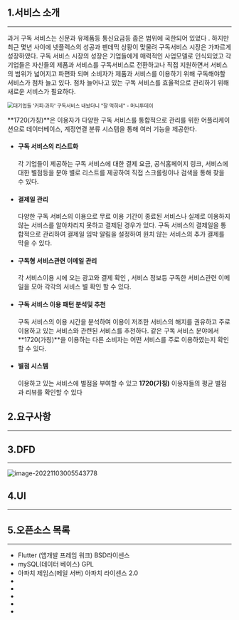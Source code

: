 ## 1.서비스 소개

---

 과거 구독 서비스는 신문과 유제품등 통신요금등 좁은 범위에 국한되어 있었다 . 하지만 최근 몇년 사이에 넷플렉스의 성공과 펜데믹 상황이 맞물려 구독서비스 시장은 가파르게 성장하였다. 구독 서비스 시장의 성장은 기업들에게 매력적인 사업모델로 인식되었고 각 기업들은 자신들의 제품과 서비스를  구독서비스로 전환하고나 직접 지원하면서 서비스의 범위가 넓어지고 파편화 되며 소비자가 제품과 서비스를 이용하기 위해 구독해야할 서비스가 점차 늘고 있다.  점차 늘어나고 있는 구독 서비스를 효율적으로 관리하기 위해 새로운 서비스가 필요하다.

<img src="https://thumb.mt.co.kr/06/2020/07/2020070114311166750_1.jpg/dims/optimize/" alt="대기업들 '커피·과자' 구독서비스 내놨더니 &quot;잘 먹히네&quot; - 머니투데이" style="zoom:80%;" />

**1720(가칭)**은 이용자가 다양한 구독 서비스를 통합적으로 관리를 위한 어플리케이션으로 데이터베이스, 계정연결 분류 시스템을 통해 여러 기능을 제공한다.

- #### 구독 서비스의 리스트화

  각 기업들이 제공하는 구독 서비스에 대한  결제 요금, 공식홈페이지 링크, 서비스에 대한 별점등을 분야 별로 리스트를 제공하여 직접 스크롤링이나 검색을 통해 찾을 수 있다. 

- #### 결제일 관리

   다양한 구독 서비스의 이용으로 무료 이용 기간이 종료된 서비스나 실제로 이용하지 않는 서비스를 알아차리지 못하고 결제된 경우가 있다. 구독 서비스의 결제일을 통합적으로 관리하여 결제일 임박 알림을 설정하여 원치 않는 서비스의 추가 결제를 막을 수 있다.

- #### 구독형 서비스관련 이메일 관리

   각 서비스이용 시에 오는 광고와 결제 확인 , 서비스 정보등 구독한 서비스관련 이메일을 모아 각각의 서비스 별 확인 할 수 있다.  

- #### 구독 서비스 이용 패턴 분석및 추천

  구독 서비스의 이용 시간을 분석하여 이용이 저조한 서비스의 해지를 권유하고 주로 이용하고 있는 서비스와 관련된 서비스를 추천하다. 같은 구독 서비스 분야에서 **1720(가칭)**을 이용하는 다른 소비자는 어떤 서비스를 주로 이용하였는지 확인 할 수 있다.  

- #### 별점 시스템

   이용하고 있는 서비스에 별점을 부여할 수 있고 **1720(가칭)** 이용자들의 평균 별점과 리뷰를 확인할 수 있다



 ## 2.요구사항

---



## 3.DFD

---

![image-20221103005543778](C:\Users\Owner\AppData\Roaming\Typora\typora-user-images\image-20221103005543778.png)

## 4.UI 

---



## 5.오픈소스 목록

---

- Flutter (앱개발 프레임 워크) BSD라이센스
- mySQL(데이터 베이스) GPL
- 아파치 제임스(메일 서버) 아파치 라이센스 2.0
-  
-  
-  
-  
- 

  

  

  

  

  





 

